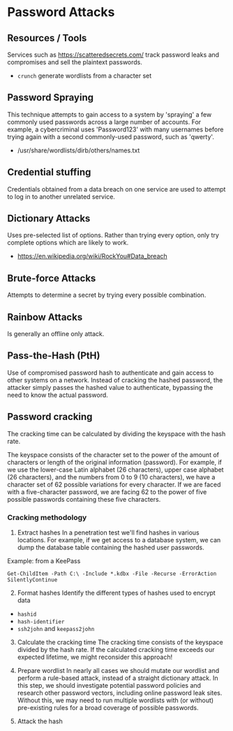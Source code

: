 # Password Attacks






## Resources / Tools
Services such as <https://scatteredsecrets.com/> track password leaks and compromises and sell the plaintext passwords.


- `crunch` generate wordlists from a character set







## Password Spraying

This technique attempts to gain access to a system by 'spraying' a few commonly used passwords across a large number of accounts. For example, a cybercriminal uses 'Password123' with many usernames before trying again with a second commonly-used password, such as 'qwerty'.

- /usr/share/wordlists/dirb/others/names.txt


## Credential stuffing
Credentials obtained from a data breach on one service are used to attempt to log in to another unrelated service.




## Dictionary Attacks
Uses pre-selected list of options. Rather than trying every option, only try complete options which are likely to work.

- <https://en.wikipedia.org/wiki/RockYou#Data_breach>



## Brute-force Attacks
Attempts to determine a secret by trying every possible combination.



## Rainbow Attacks
Is generally an offline only attack.
	





## Pass-the-Hash (PtH)
Use of compromised password hash to authenticate and gain access to other systems on a network. Instead of cracking the hashed password, the attacker simply passes the hashed value to authenticate, bypassing the need to know the actual password. 








## Password cracking
The cracking time can be calculated by dividing the keyspace with the hash rate.

The keyspace consists of the character set to the power of the amount of characters or length of the original information (password). For example, if we use the lower-case Latin alphabet (26 characters), upper case alphabet (26 characters), and the numbers from 0 to 9 (10 characters), we have a character set of 62 possible variations for every character. If we are faced with a five-character password, we are facing 62 to the power of five possible passwords containing these five characters.




### Cracking methodology

1. Extract hashes
In a penetration test we'll find hashes in various locations. For example, if we get access to a database system, we can dump the database table containing the hashed user passwords.

Example: from a KeePass
```
Get-ChildItem -Path C:\ -Include *.kdbx -File -Recurse -ErrorAction SilentlyContinue
```

2. Format hashes
Identify the different types of hashes used to encrypt data
- `hashid`
- `hash-identifier`
- `ssh2john` and `keepass2john`


3. Calculate the cracking time
The cracking time consists of the keyspace divided by the hash rate. If the calculated cracking time exceeds our expected lifetime, we might reconsider this approach!

4. Prepare wordlist
In nearly all cases we should mutate our wordlist and perform a rule-based attack, instead of a straight dictionary attack. In this step, we should investigate potential password policies and research other password vectors, including online password leak sites. Without this, we may need to run multiple wordlists with (or without) pre-existing rules for a broad coverage of possible passwords.


5. Attack the hash


